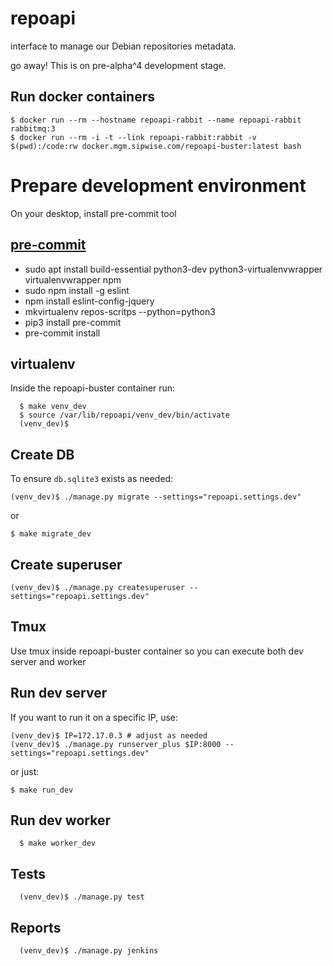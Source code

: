 repoapi
=======

interface to manage our Debian repositories metadata.

go away! This is on pre-alpha^4 development stage.

Run docker containers
---------------------

    $ docker run --rm --hostname repoapi-rabbit --name repoapi-rabbit rabbitmq:3
    $ docker run --rm -i -t --link repoapi-rabbit:rabbit -v $(pwd):/code:rw docker.mgm.sipwise.com/repoapi-buster:latest bash

Prepare development environment
===============================

On your desktop, install pre-commit tool

[pre-commit](https://pre-commit.com/)
-------------------------------------

  * sudo apt install build-essential python3-dev python3-virtualenvwrapper virtualenvwrapper npm
  * sudo npm install -g eslint
  * npm install eslint-config-jquery
  * mkvirtualenv repos-scritps --python=python3
  * pip3 install pre-commit
  * pre-commit install

virtualenv
----------
Inside the repoapi-buster container run:

```
  $ make venv_dev
  $ source /var/lib/repoapi/venv_dev/bin/activate
  (venv_dev)$
```

Create DB
---------

To ensure `db.sqlite3` exists as needed:

  ```
  (venv_dev)$ ./manage.py migrate --settings="repoapi.settings.dev"
  ```
  or
  ```
  $ make migrate_dev
  ```

Create superuser
----------------

  ```
  (venv_dev)$ ./manage.py createsuperuser --settings="repoapi.settings.dev"
  ```

Tmux
----

Use tmux inside repoapi-buster container so you can execute both dev server and worker


Run dev server
--------------

If you want to run it on a specific IP, use:

  ```
  (venv_dev)$ IP=172.17.0.3 # adjust as needed
  (venv_dev)$ ./manage.py runserver_plus $IP:8000 --settings="repoapi.settings.dev"
  ```
or just:
  ```
  $ make run_dev
  ```

Run dev worker
--------------

```
  $ make worker_dev
```

Tests
-----

```
  (venv_dev)$ ./manage.py test
```

Reports
-------

```
  (venv_dev)$ ./manage.py jenkins
```
